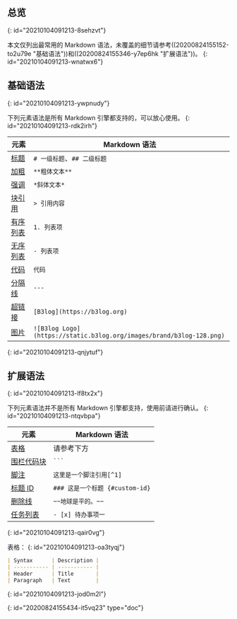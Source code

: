 ## 总览
{: id="20210104091213-8sehzvt"}

本文仅列出最常用的 Markdown 语法，未覆盖的细节请参考((20200824155152-to2u79e "基础语法"))和((20200824155346-y7ep6hk "扩展语法"))。
{: id="20210104091213-wnatwx6"}

## 基础语法
{: id="20210104091213-ywpnudy"}

下列元素语法是所有 Markdown 引擎都支持的，可以放心使用。
{: id="20210104091213-rdk2irh"}

| 元素                                                                                       | Markdown 语法                                                      |
| ---------------------------------------------------------------------------------------------- | ---------------------------------------------------------------------- |
| [标题](https://ld246.com/article/1583129520165#%E6%A0%87%E9%A2%98)                         | `# 一级标题`、`## 二级标题`                                 |
| [加粗](https://ld246.com/article/1583129520165#%E5%8A%A0%E7%B2%97)                         | `**粗体文本**`                                                   |
| [强调](https://ld246.com/article/1583129520165#%E5%BC%BA%E8%B0%83)                         | `*斜体文本*`                                                     |
| [块引用](https://ld246.com/article/1583129520165#%E5%9D%97%E5%BC%95%E7%94%A8)             | `> 引用内容`                                                     |
| [有序列表](https://ld246.com/article/1583129520165#%E6%9C%89%E5%BA%8F%E5%88%97%E8%A1%A8) | `1. 列表项`                                                       |
| [无序列表](https://ld246.com/article/1583129520165#%E6%97%A0%E5%BA%8F%E5%88%97%E8%A1%A8) | `- 列表项`                                                        |
| [代码](https://ld246.com/article/1583129520165#%E4%BB%A3%E7%A0%81)                         | `代码`                                                             |
| [分隔线](https://ld246.com/article/1583129520165#%E5%88%86%E9%9A%94%E7%BA%BF)             | `---`                                                                |
| [超链接](https://ld246.com/article/1583129520165#%E8%B6%85%E9%93%BE%E6%8E%A5)             | `[B3log](https://b3log.org)`                                         |
| [图片](https://ld246.com/article/1583129520165#%E5%9B%BE%E7%89%87)                         | `![B3log Logo](https://static.b3log.org/images/brand/b3log-128.png)` |
{: id="20210104091213-qnjytuf"}

## 扩展语法
{: id="20210104091213-lf8tx2x"}

下列元素语法并不是所有 Markdown 引擎都支持，使用前请进行确认。
{: id="20210104091213-ntqvbpa"}

| 元素                                                                                                   | Markdown 语法                       |
| ---------------------------------------------------------------------------------------------------------- | --------------------------------------- |
| [表格](https://ld246.com/article/1583305480675#%E8%A1%A8%E6%A0%BC)                                     | 请参考下方                       |
| [围栏代码块](https://ld246.com/article/1583305480675#%E5%9B%B4%E6%A0%8F%E4%BB%A3%E7%A0%81%E5%9D%97) | <code>```</code>                      |
| [脚注](https://ld246.com/article/1583305480675#%E8%84%9A%E6%B3%A8)                                     | `这里是一个脚注引用[^1]`     |
| [标题 ID](https://ld246.com/article/1583305480675#heading-ids)                                         | `### 这是一个标题 {#custom-id}` |
| [删除线](https://ld246.com/article/1583305480675#%E5%88%A0%E9%99%A4%E7%BA%BF)                         | `~~地球是平的。~~`              |
| [任务列表](https://ld246.com/article/1583305480675#%E4%BB%BB%E5%8A%A1%E5%88%97%E8%A1%A8)             | `- [x] 待办事项一`               |
{: id="20210104091213-qair0vg"}

表格：
{: id="20210104091213-oa3tyqj"}

```markdown
| Syntax      | Description |
| ----------- | ----------- |
| Header      | Title       |
| Paragraph   | Text        |
```
{: id="20210104091213-jod0m2l"}


{: id="20200824155434-it5vq23" type="doc"}
